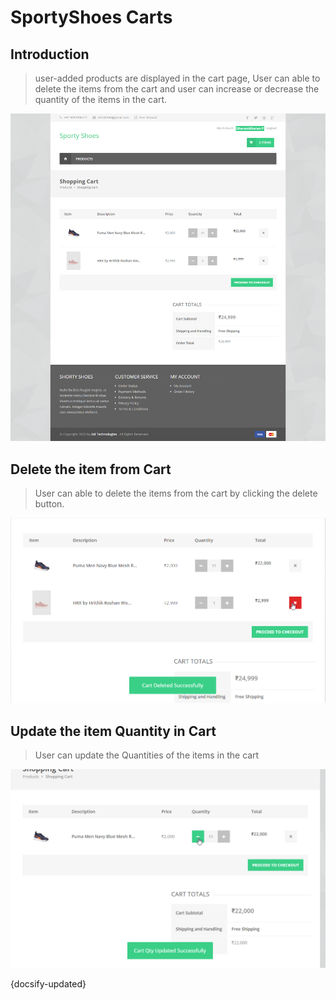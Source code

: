 # SportyShoes Carts

## Introduction

> user-added products are displayed in the cart page, User can able to delete the items from the cart and user can increase or decrease the quantity of the items in the cart.

![Img - Cart Page](../images/cart-page.png "Cart Page")


## Delete the item from Cart

> User can able to delete the items from the cart by clicking the delete button.

![Img - Products Cart Page](../images/cart-page-deletion-success.png "Products Cart Page")


## Update the item Quantity in Cart

> User can update the Quantities of the items in the cart

![Img - Products Cart Page](../images/cart-page-update-success.png "Products Cart Page")


{docsify-updated}




